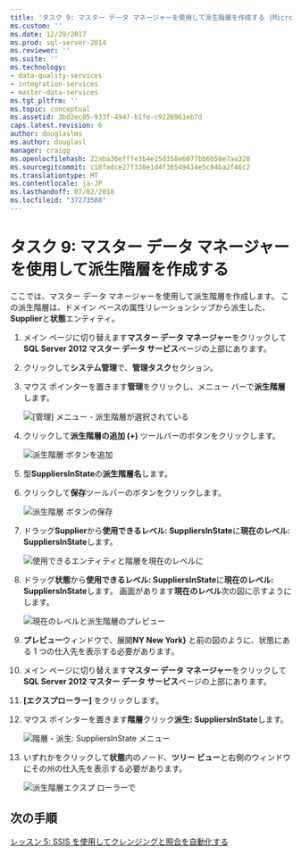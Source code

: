 ```yaml
---
title: 'タスク 9: マスター データ マネージャーを使用して派生階層を作成する |Microsoft Docs'
ms.custom: ''
ms.date: 12/29/2017
ms.prod: sql-server-2014
ms.reviewer: ''
ms.suite: ''
ms.technology:
- data-quality-services
- integration-services
- master-data-services
ms.tgt_pltfrm: ''
ms.topic: conceptual
ms.assetid: 3bd2ec05-933f-4947-b1fe-c9226961eb7d
caps.latest.revision: 6
author: douglaslms
ms.author: douglasl
manager: craigg
ms.openlocfilehash: 22aba36efffe3b4e15d358e6077bb6b58e7aa328
ms.sourcegitcommit: c18fadce27f330e1d4f36549414e5c84ba2f46c2
ms.translationtype: MT
ms.contentlocale: ja-JP
ms.lasthandoff: 07/02/2018
ms.locfileid: "37273588"
---
```

# <a name="task-9-creating-a-derived-hierarchy-using-master-data-manager"></a>タスク 9: マスター データ マネージャーを使用して派生階層を作成する
  ここでは、マスター データ マネージャーを使用して派生階層を作成します。 この派生階層は、ドメイン ベースの属性リレーションシップから派生した、 **Supplier**と**状態**エンティティ。  
  
1.  メイン ページに切り替えます**マスター データ マネージャー**をクリックして**SQL Server 2012 マスター データ サービス**ページの上部にあります。  
  
2.  クリックして**システム管理**で、**管理タスク**セクション。  
  
3.  マウス ポインターを置きます**管理**をクリックし、メニュー バーで**派生階層**します。  
  
     ![[管理] メニュー - 派生階層が選択されている](../../2014/tutorials/media/et-creatingaderivedhierarchyusingmdm-01.jpg "管理 メニュー - 派生階層の選択")  
  
4.  クリックして**派生階層の追加 (+)** ツールバーのボタンをクリックします。  
  
     ![派生階層 ボタンを追加](../../2014/tutorials/media/et-creatingaderivedhierarchyusingmdm-02.jpg "派生階層のボタンの追加")  
  
5.  型**SuppliersInState**の**派生階層名**します。  
  
6.  クリックして**保存**ツールバーのボタンをクリックします。  
  
     ![派生階層 ボタンの保存](../../2014/tutorials/media/et-creatingaderivedhierarchyusingmdm-03.jpg "派生階層 ボタンの保存")  
  
7.  ドラッグ**Supplier**から**使用できるレベル: SuppliersInState**に**現在のレベル: SuppliersInState**します。  
  
     ![使用できるエンティティと階層を現在のレベルに](../../2014/tutorials/media/et-creatingaderivedhierarchyusingmdm-04.jpg "使用できるエンティティと階層を現在のレベル")  
  
8.  ドラッグ**状態**から**使用できるレベル: SuppliersInState**に**現在のレベル: SuppliersInState**します。 画面があります**現在のレベル**次の図に示すようにします。  
  
     ![現在のレベルと派生階層のプレビュー](../../2014/tutorials/media/et-creatingaderivedhierarchyusingmdm-05.jpg "現在のレベルと派生階層のプレビュー")  
  
9. **プレビュー**ウィンドウで、展開**NY New York}** と前の図のように、状態にある 1 つの仕入先を表示する必要があります。  
  
10. メイン ページに切り替えます**マスター データ マネージャー**をクリックして**SQL Server 2012 マスター データ サービス**ページの上部にあります。  
  
11. **[エクスプローラー]** をクリックします。  
  
12. マウス ポインターを置きます**階層**クリック**派生: SuppliersInState**します。  
  
     ![階層 - 派生: SuppliersInState メニュー](../../2014/tutorials/media/et-creatingaderivedhierarchyusingmdm-06.jpg "階層 - 派生: SuppliersInState メニュー")  
  
13. いずれかをクリックして**状態**内のノード、**ツリー ビュー**と右側のウィンドウにその州の仕入先を表示する必要があります。  
  
     ![派生階層エクスプ ローラーで](../../2014/tutorials/media/et-creatingaderivedhierarchyusingmdm-07.jpg "派生階層エクスプ ローラー")  
  
## <a name="next-step"></a>次の手順  
 [レッスン 5: SSIS を使用してクレンジングと照合を自動化する](../../2014/tutorials/lesson-5-automating-the-cleansing-and-matching-using-ssis.md)  
  
  
